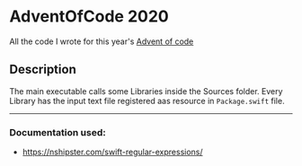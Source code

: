 # AdventOfCode 2020
All the code I wrote for this year's [Advent of code](https://adventofcode.com)

## Description
The main executable calls some Libraries inside the Sources folder. Every Library has the input text file registered aas resource in `Package.swift` file.

---

### Documentation used:
- <https://nshipster.com/swift-regular-expressions/>
